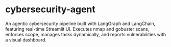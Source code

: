 # cybersecurity-agent
An agentic cybersecurity pipeline built with LangGraph and LangChain, featuring real-time Streamlit UI. Executes nmap and gobuster scans, enforces scope, manages tasks dynamically, and reports vulnerabilities with a visual dashboard.
